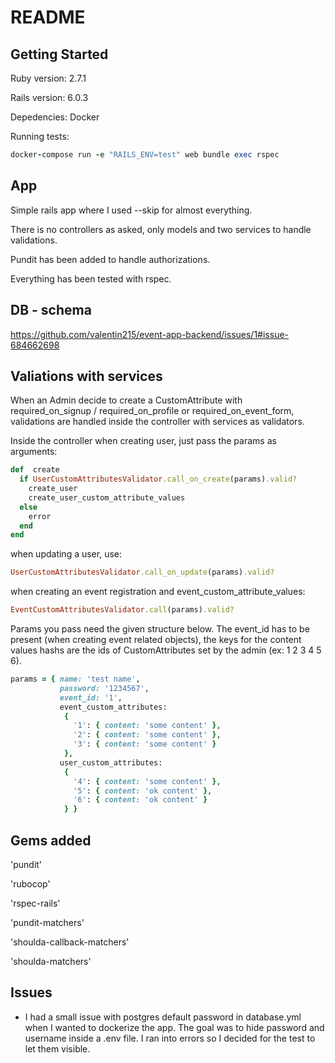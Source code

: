 # README

##  Getting Started

Ruby version: 2.7.1

Rails version: 6.0.3

Depedencies: Docker

Running tests:

  ```ruby
  docker-compose run -e "RAILS_ENV=test" web bundle exec rspec   
  ```
  
## App

 Simple rails app where I used --skip for almost everything.

There is no controllers as asked, only models and two services to handle validations.

Pundit has been added to handle authorizations.

Everything has been tested with rspec.


## DB - schema

https://github.com/valentin215/event-app-backend/issues/1#issue-684662698

## Valiations with services

When an Admin decide to create a CustomAttribute with required_on_signup / required_on_profile or required_on_event_form, validations are handled inside the controller with services as validators.

Inside the controller when creating user, just pass the params as arguments:

```ruby
def  create
  if UserCustomAttributesValidator.call_on_create(params).valid?
    create_user
    create_user_custom_attribute_values
  else
    error
  end 
end 
```

when updating a user, use:

```ruby
UserCustomAttributesValidator.call_on_update(params).valid?
```

when creating an event registration and event_custom_attribute_values:

```ruby
EventCustomAttributesValidator.call(params).valid?
```

Params you pass need the given structure below.
The event_id has to be present (when creating event related objects), the keys for the content values hashs are the ids of CustomAttributes set by the admin (ex: 1 2 3 4 5 6).

```ruby
params = { name: 'test name',
           password: '1234567',
           event_id: '1',
           event_custom_attributes:
            {
              '1': { content: 'some content' },
              '2': { content: 'some content' },
              '3': { content: 'some content' }
            },
           user_custom_attributes:
            {
              '4': { content: 'some content' },
              '5': { content: 'ok content' },
              '6': { content: 'ok content' }
            } }
```
                
## Gems added

'pundit'

'rubocop'

'rspec-rails'

'pundit-matchers'

'shoulda-callback-matchers'

'shoulda-matchers'

## Issues

- I had a small issue with postgres default password in database.yml when I wanted to dockerize the app. The goal was to hide password and username inside a .env file. I ran into errors so I decided for the test to let them visible.

